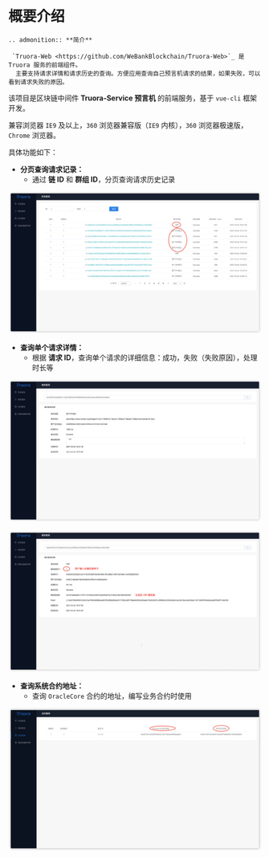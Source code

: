 # 概要介绍

```eval_rst
.. admonition:: **简介**

 `Truora-Web <https://github.com/WeBankBlockchain/Truora-Web>`_ 是 Truora 服务的前端组件。
  主要支持请求详情和请求历史的查询。方便应用查询自己预言机请求的结果，如果失败，可以看到请求失败的原因。   
```

该项目是区块链中间件 **Truora-Service 预言机** 的前端服务，基于 `vue-cli` 框架开发。

兼容浏览器 `IE9` 及以上，`360` 浏览器兼容版（`IE9` 内核），`360` 浏览器极速版，`Chrome` 浏览器。    

  具体功能如下：  

* **分页查询请求记录：**
    * 通过 **链 ID** 和 **群组 ID**，分页查询请求历史记录
    
![history_list](../../images/Truora-Web/history_list.png)
    
* **查询单个请求详情：**
    * 根据 **请求 ID**，查询单个请求的详细信息：成功，失败（失败原因），处理时长等
    
![history_detail_api](../../images/Truora-Web/history_detail_api.png)


![history_detail_vrf](../../images/Truora-Web/history_detail_vrf.png)


<span id="list_oracle_address"/>

* **查询系统合约地址：**
    * 查询 `OracleCore` 合约的地址，编写业务合约时使用
    
![oracle_core_address](../../images/develop/oracle-core-address.png)
	






